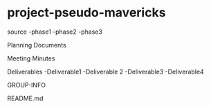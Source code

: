 # project-pseudo-mavericks



source
  -phase1
  -phase2
  -phase3

Planning Documents

Meeting Minutes

Deliverables
  -Deliverable1
  -Deliverable 2
  -Deliverable3
  -Deliverable4

GROUP-INFO

README.md
